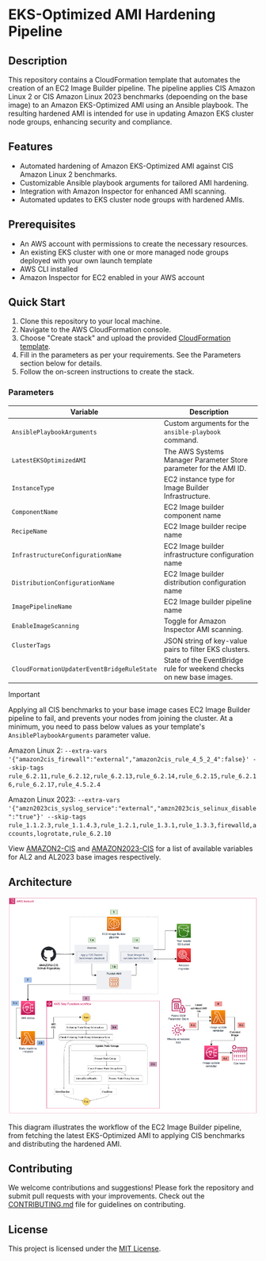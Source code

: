 # EKS-Optimized AMI Hardening Pipeline

## Description

This repository contains a CloudFormation template that automates the creation of an EC2 Image Builder pipeline. The pipeline applies CIS Amazon Linux 2 or CIS Amazon Linux 2023 benchmarks (depoending on the base image) to an Amazon EKS-Optimized AMI using an Ansible playbook. The resulting hardened AMI is intended for use in updating Amazon EKS cluster node groups, enhancing security and compliance.

## Features

- Automated hardening of Amazon EKS-Optimized AMI against CIS Amazon Linux 2 benchmarks.
- Customizable Ansible playbook arguments for tailored AMI hardening.
- Integration with Amazon Inspector for enhanced AMI scanning.
- Automated updates to EKS cluster node groups with hardened AMIs.

## Prerequisites

- An AWS account with permissions to create the necessary resources.
- An existing EKS cluster with one or more managed node groups deployed with your own launch template
- AWS CLI installed
- Amazon Inspector for EC2 enabled in your AWS account

## Quick Start

1. Clone this repository to your local machine.
2. Navigate to the AWS CloudFormation console.
3. Choose "Create stack" and upload the provided [CloudFormation template](CloudFormation/AMI-Pipeline-Auto-Replace.yml).
4. Fill in the parameters as per your requirements. See the Parameters section below for details.
5. Follow the on-screen instructions to create the stack.

### Parameters

| Variable | Description |
|----------|----------|
| `AnsiblePlaybookArguments` | Custom arguments for the `ansible-playbook` command. |
| `LatestEKSOptimizedAMI` | The AWS Systems Manager Parameter Store parameter for the AMI ID. |
| `InstanceType` | EC2 instance type for Image Builder Infrastructure. |
| `ComponentName` | EC2 Image builder component name |
| `RecipeName` | EC2 Image builder recipe name |
| `InfrastructureConfigurationName` | EC2 Image builder infrastructure configuration name |
| `DistributionConfigurationName` | EC2 Image builder distribution configuration name |
| `ImagePipelineName` | EC2 Image builder pipeline name |
| `EnableImageScanning` | Toggle for Amazon Inspector AMI scanning. |
| `ClusterTags` | JSON string of key-value pairs to filter EKS clusters. |
| `CloudFormationUpdaterEventBridgeRuleState` | State of the EventBridge rule for weekend checks on new base images. |

> [!IMPORTANT]
> Applying all CIS benchmarks to your base image cases EC2 Image Builder pipeline to fail, and prevents your nodes from joining the cluster. At a minimum, you need to pass below values as your template's `AnsiblePlaybookArguments` parameter value.
>
> Amazon Linux 2: `--extra-vars '{"amazon2cis_firewall":"external","amazon2cis_rule_4_5_2_4":false}' --skip-tags rule_6.2.11,rule_6.2.12,rule_6.2.13,rule_6.2.14,rule_6.2.15,rule_6.2.16,rule_6.2.17,rule_4.5.2.4`
>
> Amazon Linux 2023: `--extra-vars '{"amzn2023cis_syslog_service":"external","amzn2023cis_selinux_disable":"true"}' --skip-tags rule_1.1.2.3,rule_1.1.4.3,rule_1.2.1,rule_1.3.1,rule_1.3.3,firewalld,accounts,logrotate,rule_6.2.10`
>
> View [AMAZON2-CIS](https://github.com/ansible-lockdown/AMAZON2-CIS/blob/main/defaults/main.yml) and [AMAZON2023-CIS](https://github.com/ansible-lockdown/AMAZON2023-CIS/blob/main/defaults/main.yml) for a list of available variables for AL2 and AL2023 base images respectively.

## Architecture

![Solution Architecture](images/architecture_diagram.png)

This diagram illustrates the workflow of the EC2 Image Builder pipeline, from fetching the latest EKS-Optimized AMI to applying CIS benchmarks and distributing the hardened AMI.

## Contributing

We welcome contributions and suggestions! Please fork the repository and submit pull requests with your improvements. Check out the [CONTRIBUTING.md](CONTRIBUTING.md) file for guidelines on contributing.

## License

This project is licensed under the [MIT License](LICENSE).
